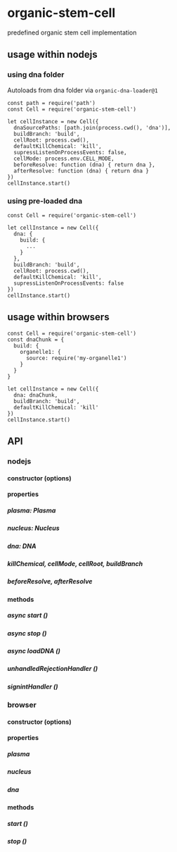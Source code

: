 # organic-stem-cell

predefined organic stem cell implementation

## usage within nodejs

### using dna folder

Autoloads from dna folder via `organic-dna-loader@1`

```
const path = require('path')
const Cell = require('organic-stem-cell')

let cellInstance = new Cell({
  dnaSourcePaths: [path.join(process.cwd(), 'dna')],
  buildBranch: 'build',
  cellRoot: process.cwd(),
  defaultKillChemical: 'kill',
  supressListenOnProcessEvents: false,
  cellMode: process.env.CELL_MODE,
  beforeResolve: function (dna) { return dna },
  afterResolve: function (dna) { return dna }
})
cellInstance.start()
```

### using pre-loaded dna

```
const Cell = require('organic-stem-cell')

let cellInstance = new Cell({
  dna: {
    build: {
      ...
    }
  },
  buildBranch: 'build',
  cellRoot: process.cwd(),
  defaultKillChemical: 'kill',
  supressListenOnProcessEvents: false
})
cellInstance.start()
```

## usage within browsers

```
const Cell = require('organic-stem-cell')
const dnaChunk = {
  build: {
    organelle1: {
      source: require('my-organelle1')
    }
  }
}

let cellInstance = new Cell({
  dna: dnaChunk,
  buildBranch: 'build',
  defaultKillChemical: 'kill'
})
cellInstance.start()
```

## API

### nodejs
#### constructor (options)
#### properties
##### plasma: Plasma
##### nucleus: Nucleus
##### dna: DNA
##### killChemical, cellMode, cellRoot, buildBranch
##### beforeResolve, afterResolve
#### methods
##### async start ()
##### async stop ()
##### async loadDNA ()
##### unhandledRejectionHandler ()
##### signintHandler ()

### browser

#### constructor (options)
#### properties
##### plasma
##### nucleus
##### dna
#### methods
##### start ()
##### stop ()
